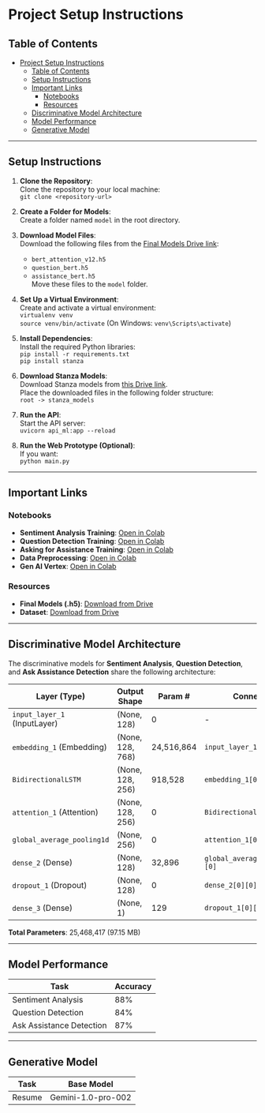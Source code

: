 # Project Setup Instructions

## Table of Contents
- [Project Setup Instructions](#project-setup-instructions)
  - [Table of Contents](#table-of-contents)
  - [Setup Instructions](#setup-instructions)
  - [Important Links](#important-links)
    - [Notebooks](#notebooks)
    - [Resources](#resources)
  - [Discriminative Model Architecture](#discriminative-model-architecture)
  - [Model Performance](#model-performance)
  - [Generative Model](#generative-model)

---

## Setup Instructions

1. **Clone the Repository**:  
   Clone the repository to your local machine:  
   `git clone <repository-url>`

2. **Create a Folder for Models**:  
   Create a folder named `model` in the root directory.

3. **Download Model Files**:  
   Download the following files from the [Final Models Drive link](https://drive.google.com/drive/folders/1DtEKk2ln1VGZ5VwUEM_4LWBwpFi5PjDo?usp=drive_link):  
   - `bert_attention_v12.h5`  
   - `question_bert.h5`  
   - `assistance_bert.h5`  
   Move these files to the `model` folder.

4. **Set Up a Virtual Environment**:  
   Create and activate a virtual environment:  
   `virtualenv venv`  
   `source venv/bin/activate` (On Windows: `venv\Scripts\activate`)

5. **Install Dependencies**:  
   Install the required Python libraries:  
   `pip install -r requirements.txt`  
   `pip install stanza`

6. **Download Stanza Models**:  
   Download Stanza models from [this Drive link](https://drive.google.com/drive/folders/1zvIxOpHYeQBYG9hzXQgWGMCGIbuQjK9X?usp=sharing).  
   Place the downloaded files in the following folder structure:  
   `root -> stanza_models`

7. **Run the API**:  
   Start the API server:  
   `uvicorn api_ml:app --reload`

8. **Run the Web Prototype (Optional)**:  
   If you want:  
   `python main.py`


---

## Important Links

### Notebooks
- **Sentiment Analysis Training**: [Open in Colab](https://colab.research.google.com/drive/1aoz43nCdwJqJQ2qdRWsQZYt4grmwuUdf)  
- **Question Detection Training**: [Open in Colab](https://colab.research.google.com/drive/1VVAZ2F7JWSD5D7doMzM4RlGbnvnXbpvc)  
- **Asking for Assistance Training**: [Open in Colab](https://colab.research.google.com/drive/1KmePZIYqTXtmCb2HQsHn-wbbotMZNmVT)  
- **Data Preprocessing**: [Open in Colab](https://colab.research.google.com/drive/1C0g-30zh4MayyeNWv0HwQtWILgKRGZXs)
- **Gen AI Vertex**: [Open in Colab](https://colab.research.google.com/drive/109IyEBePI-CU8eMx5uMmCpW1mXh0hdih?usp=sharing)

### Resources
- **Final Models (.h5)**: [Download from Drive](https://drive.google.com/drive/folders/1DtEKk2ln1VGZ5VwUEM_4LWBwpFi5PjDo?usp=drive_link)  
- **Dataset**: [Download from Drive](https://drive.google.com/drive/folders/13yKcgvN8_X9MSDDmGxhxxrdw8j8y_FfA?usp=drive_link)

---

## Discriminative Model Architecture

The discriminative models for **Sentiment Analysis**, **Question Detection**, and **Ask Assistance Detection** share the following architecture:

| **Layer (Type)**          | **Output Shape**   | **Param #**    | **Connected to**                   |
|---------------------------|--------------------|----------------|-------------------------------------|
| `input_layer_1` (InputLayer) | (None, 128)       | 0              | -                                   |
| `embedding_1` (Embedding)   | (None, 128, 768)  | 24,516,864     | `input_layer_1[0][0]`              |
| `BidirectionalLSTM`         | (None, 128, 256)  | 918,528        | `embedding_1[0][0]`                |
| `attention_1` (Attention)   | (None, 128, 256)  | 0              | `BidirectionalLSTM[0][...]`        |
| `global_average_pooling1d`  | (None, 256)       | 0              | `attention_1[0][0]`                |
| `dense_2` (Dense)           | (None, 128)       | 32,896         | `global_average_pooling1d[0][0]`   |
| `dropout_1` (Dropout)       | (None, 128)       | 0              | `dense_2[0][0]`                    |
| `dense_3` (Dense)           | (None, 1)         | 129            | `dropout_1[0][0]`                  |

**Total Parameters**: 25,468,417 (97.15 MB)

---

## Model Performance

| **Task**                 | **Accuracy** |
|--------------------------|--------------|
| Sentiment Analysis       | 88%          |
| Question Detection       | 84%          |
| Ask Assistance Detection | 87%          |

---

## Generative Model

| **Task** | **Base Model**      |
|----------|---------------------|
| Resume   | Gemini-1.0-pro-002  |